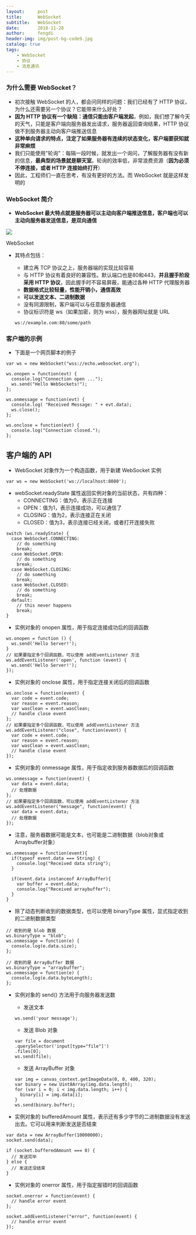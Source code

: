 ```yaml
---
layout:     post
title:      WebSocket
subtitle:   WebSocket
date:       2018-11-28
author:     fengdi
header-img: img/post-bg-code9.jpg
catalog: true
tags:
    - WebSocket
    - 协议
    - 消息通讯
---
```


### 为什么需要 WebSocket？

- 初次接触 WebSocket 的人，都会问同样的问题：我们已经有了 HTTP 协议，为什么还需要另一个协议？它能带来什么好处？
- **因为 HTTP 协议有一个缺陷：通信只能由客户端发起**，例如，我们想了解今天的天气，只能是客户端向服务器发出请求，服务器返回查询结果，HTTP 协议做不到服务器主动向客户端推送信息
- **这种单向请求的特点，注定了如果服务器有连续的状态变化，客户端要获知就非常麻烦**
- 我们只能使用"轮询"：每隔一段时候，就发出一个询问，了解服务器有没有新的信息，**最典型的场景就是聊天室**。轮询的效率低，非常浪费资源（**因为必须不停连接，或者 HTTP 连接始终打开**）
- 因此，工程师们一直在思考，有没有更好的方法。而 WebSocket 就是这样发明的

### WebSocket 简介

- **WebSocket 最大特点就是服务器可以主动向客户端推送信息，客户端也可以主动向服务器发送信息，是双向通信**

![](//upload-images.jianshu.io/upload_images/9434708-ee0a4dd529b29ce3..png?imageMogr2/auto-orient/strip%7CimageView2/2/w/628/format/webp)

WebSocket

- 其特点包括：

  - 建立再 TCP 协议之上，服务器端的实现比较容易
  - 与 HTTP 协议有着良好的兼容性。默认端口也是80和443，**并且握手阶段采用 HTTP 协议**，因此握手时不容易屏蔽，能通过各种 HTTP 代理服务器
  - **数据格式比较轻量，性能开销小，通信高效**
  - **可以发送文本、二进制数据**
  - 没有同源限制，客户端可以与任意服务器通信
  - 协议标识符是 ws（如果加密，则为 wss），服务器网址就是 URL

  ```
  ws://example.com:80/some/path

  ```

### 客户端的示例

- 下面是一个网页脚本的例子

```
var ws = new WebSocket("wss://echo.websocket.org");

ws.onopen = function(evt) { 
  console.log("Connection open ..."); 
  ws.send("Hello WebSockets!");
};

ws.onmessage = function(evt) {
  console.log( "Received Message: " + evt.data);
  ws.close();
};

ws.onclose = function(evt) {
  console.log("Connection closed.");
};      

```

## 客户端的 API

- WebSocket 对象作为一个构造函数，用于新建 WebSocket 实例

```
var ws = new WebSocket('ws://localhost:8080');

```

- webSocket.readyState 属性返回实例对象的当前状态，共有四种：
  - CONNECTING：值为0，表示正在连接
  - OPEN：值为1，表示连接成功，可以通信了
  - CLOSING：值为2，表示连接正在关闭
  - CLOSED：值为3，表示连接已经关闭，或者打开连接失败

```
switch (ws.readyState) {
  case WebSocket.CONNECTING:
    // do something
    break;
  case WebSocket.OPEN:
    // do something
    break;
  case WebSocket.CLOSING:
    // do something
    break;
  case WebSocket.CLOSED:
    // do something
    break;
  default:
    // this never happens
    break;
}

```

- 实例对象的 onopen 属性，用于指定连接成功后的回调函数

```
ws.onopen = function () {
  ws.send('Hello Server!');
}
// 如果要指定多个回调函数，可以使用 addEventListener 方法
ws.addEventListener('open', function (event) {
  ws.send('Hello Server!');
});

```

- 实例对象的 onclose 属性，用于指定连接关闭后的回调函数

```
ws.onclose = function(event) {
  var code = event.code;
  var reason = event.reason;
  var wasClean = event.wasClean;
  // handle close event
};
// 如果要指定多个回调函数，可以使用 addEventListener 方法
ws.addEventListener("close", function(event) {
  var code = event.code;
  var reason = event.reason;
  var wasClean = event.wasClean;
  // handle close event
});

```

- 实例对象的 onmessage 属性，用于指定收到服务器数据后的回调函数

```
ws.onmessage = function(event) {
  var data = event.data;
  // 处理数据
};
// 如果要指定多个回调函数，可以使用 addEventListener 方法
ws.addEventListener("message", function(event) {
  var data = event.data;
  // 处理数据
});

```

- 注意，服务器数据可能是文本，也可能是二进制数据（blob对象或Arraybuffer对象）

```
ws.onmessage = function(event){
  if(typeof event.data === String) {
    console.log("Received data string");
  }

  if(event.data instanceof ArrayBuffer){
    var buffer = event.data;
    console.log("Received arraybuffer");
  }
}

```

- 除了动态判断收到的数据类型，也可以使用 binaryType 属性，显式指定收到的二进制数据类型

```
// 收到的是 blob 数据
ws.binaryType = "blob";
ws.onmessage = function(e) {
  console.log(e.data.size);
};

// 收到的是 ArrayBuffer 数据
ws.binaryType = "arraybuffer";
ws.onmessage = function(e) {
  console.log(e.data.byteLength);
};

```

- 实例对象的 send() 方法用于向服务器发送数

  - 发送文本

  ```
  ws.send('your message');

  ```

  - 发送 Blob 对象

  ```
  var file = document
  .querySelector('input[type="file"]')
  .files[0];
  ws.send(file);

  ```

  - 发送 ArrayBuffer 对象

  ```
  var img = canvas_context.getImageData(0, 0, 400, 320);
  var binary = new Uint8Array(img.data.length);
  for (var i = 0; i < img.data.length; i++) {
    binary[i] = img.data[i];
  }
  ws.send(binary.buffer);

  ```

- 实例对象的 bufferedAmount 属性，表示还有多少字节的二进制数据没有发送出去。它可以用来判断发送是否结束

```
var data = new ArrayBuffer(10000000);
socket.send(data);

if (socket.bufferedAmount === 0) {
  // 发送完毕
} else {
  // 发送还没结束
}

```

- 实例对象的 onerror 属性，用于指定报错时的回调函数

```
socket.onerror = function(event) {
  // handle error event
};

socket.addEventListener("error", function(event) {
  // handle error event
});
```